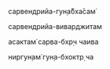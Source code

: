 сарвендрийа-гун̣а̄бха̄сам̇

сарвендрийа-виварджитам

асактам̇ сарва-бхр̣ч чаива

ниргун̣ам̇ гун̣а-бхоктр̣ ча